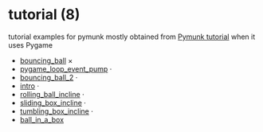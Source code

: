 # tutorial (8)
tutorial examples for pymunk mostly obtained from [Pymunk tutorial](https://pymunk-tutorial.readthedocs.io/en/latest/) when it uses Pygame

+ [bouncing_ball](bouncing_ball.ipynb) &times;
+ [pygame_loop_event_pump](pygame_loop_event_pump.ipynb) &middot;
+ [bouncing_ball_2](bouncing_ball_2.ipynb) &middot;
+ [intro](intro.ipynb) &middot;
+ [rolling_ball_incline](rolling_ball_incline.ipynb) &middot;
+ [sliding_box_incline](sliding_box_incline.ipynb) &middot;
+ [tumbling_box_incline](tumbling_box_incline.ipynb) &middot;
+ [ball_in_a_box](ball_in_a_box.ipynb)
